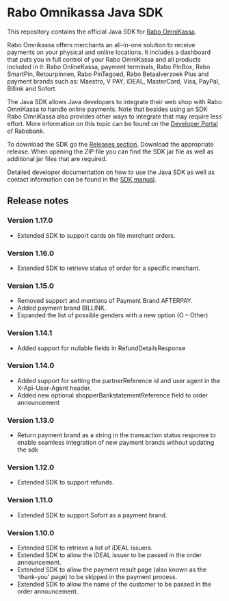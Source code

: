 # Rabo Omnikassa Java SDK

This repository contains the official Java SDK for [Rabo OmniKassa](https://www.rabobank.nl/omnikassa).

Rabo Omnikassa offers merchants an all-in-one solution to receive payments on your physical and online locations. It
includes a dashboard that puts you in full control of your Rabo OmniKassa and all products included in it: Rabo
OnlineKassa, payment terminals, Rabo PinBox, Rabo SmartPin, Retourpinnen, Rabo PinTegoed, Rabo Betaalverzoek Plus and
payment brands such as: Maestro, V PAY, iDEAL, MasterCard, Visa, PayPal, Billink and Sofort.

The Java SDK allows Java developers to integrate their web shop with Rabo OmniKassa to handle online payments. Note that
besides using an SDK Rabo OmniKassa also provides other ways to integrate that may require less effort. More information
on this topic can be found on the [Developer Portal](https://developer.rabobank.nl/overview/rabo-omnikassa) of Rabobank.

To download the SDK go the [Releases section](https://github.com/rabobank-nederland/omnikassa-java-sdk/releases).
Download the appropriate release. When opening the ZIP file you can find the SDK jar file as well as additional jar
files that are required.

Detailed developer documentation on how to use the Java SDK as well as contact information can be found in
the [SDK manual](https://github.com/rabobank-nederland/omnikassa-sdk-doc/blob/main/README.md).

## Release notes

### Version 1.17.0

* Extended SDK to support cards on file merchant orders.

### Version 1.16.0

* Extended SDK to retrieve status of order for a specific merchant.

### Version 1.15.0

* Removed support and mentions of Payment Brand AFTERPAY.
* Added payment brand BILLINK.
* Expanded the list of possible genders with a new option (O – Other)

### Version 1.14.1

* Added support for nullable fields in RefundDetailsResponse

### Version 1.14.0

* Added support for setting the partnerReference id and user agent in the X-Api-User-Agent header.
* Added new optional shopperBankstatementReference field to order announcement

### Version 1.13.0

* Return payment brand as a string in the transaction status response to enable seamless integration of new payment
  brands without updating the sdk

### Version 1.12.0

* Extended SDK to support refunds.

### Version 1.11.0

* Extended SDK to support Sofort as a payment brand.

### Version 1.10.0

* Extended SDK to retrieve a list of iDEAL issuers.
* Extended SDK to allow the iDEAL issuer to be passed in the order announcement.
* Extended SDK to allow the payment result page (also known as the 'thank-you' page) to be skipped in the payment
  process.
* Extended SDK to allow the name of the customer to be passed in the order announcement.
